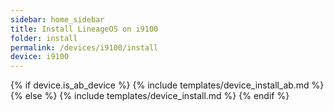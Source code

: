 ```yaml
---
sidebar: home_sidebar
title: Install LineageOS on i9100
folder: install
permalink: /devices/i9100/install
device: i9100
---
```

{% if device.is_ab_device %}
{% include templates/device_install_ab.md %}
{% else %}
{% include templates/device_install.md %}
{% endif %}
